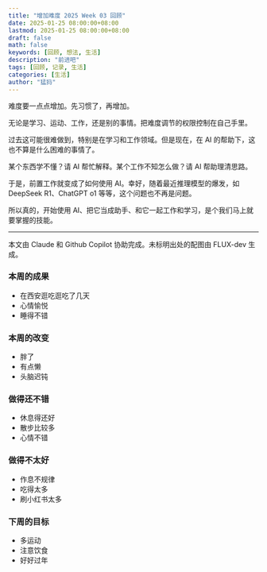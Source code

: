 ```yaml
---
title: "增加难度 2025 Week 03 回顾"
date: 2025-01-25 08:00:00+08:00
lastmod: 2025-01-25 08:00:00+08:00
draft: false
math: false
keywords: [回顾, 想法, 生活]
description: "前进吧"
tags: [回顾, 记录, 生活]
categories: [生活]
author: "猛犸"
---
```


难度要一点点增加。先习惯了，再增加。

无论是学习、运动、工作，还是别的事情。把难度调节的权限控制在自己手里。

过去这可能很难做到，特别是在学习和工作领域。但是现在，在 AI 的帮助下，这也不算是什么困难的事情了。

某个东西学不懂？请 AI 帮忙解释。某个工作不知怎么做？请 AI 帮助理清思路。

于是，前置工作就变成了如何使用 AI。幸好，随着最近推理模型的爆发，如 DeepSeek R1、ChatGPT o1 等等，这个问题也不再是问题。

所以真的，开始使用 AI、把它当成助手、和它一起工作和学习，是个我们马上就要掌握的技能。

---

本文由 Claude 和 Github Copilot 协助完成。未标明出处的配图由 FLUX-dev 生成。

### 本周的成果

- 在西安逛吃逛吃了几天
- 心情愉悦
- 睡得不错

### 本周的改变

- 胖了
- 有点懒
- 头脑迟钝

### 做得还不错

- 休息得还好
- 散步比较多
- 心情不错

### 做得不太好

- 作息不规律
- 吃得太多
- 刷小红书太多

### 下周的目标

- 多运动
- 注意饮食
- 好好过年
